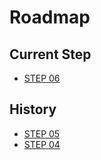 # Roadmap

## Current Step
- [STEP 06](./step-06.md)

## History
- [STEP 05](./step-05.md)
- [STEP 04](./step-04.md)
